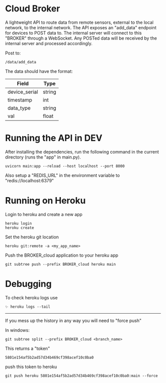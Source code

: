 # Cloud Broker

A lightweight API to route data from remote sensors, external to the local network, to the internal network. The API exposes an "add_data" endpoint for devices to POST data to. The internal server will connect to this "BROKER" through a WebSocket. Any POSTed data will be received by the internal server and processed accordingly.

Post to:

    /data/add_data

The data should have the format:

| Field | Type |
|-|-|
|device_serial | string|
| timestamp | int |
| data_type | string |
| val | float|

# Running the API in DEV
After installing the dependencies, run the following command in the current directory (runs the "app" in main.py).

    uvicorn main:app --reload --host localhost --port 8000

Also setup a "REDIS_URL" in the environment variable to "redis://localhost:6379"

# Running on Heroku

Login to heroku and create a new app

    heroku login
    heroku create

Set the heroku git location

    heroku git:remote -a <my_app_name>

Push the BROKER_cloud application to your heroku app

    git subtree push --prefix BROKER_cloud heroku main


# Debugging

To check heroku logs use

    ✨ heroku logs --tail

_____

If you mess up the history in any way you will need to "force push"

In windows:

    git subtree split --prefix BROKER_cloud <branch_name>

This returns a "token"

    5801e154af5b2ad57d34b469cf398acef10c0ba0

push this token to heroku

    git push heroku 5801e154af5b2ad57d34b469cf398acef10c0ba0:main --force

